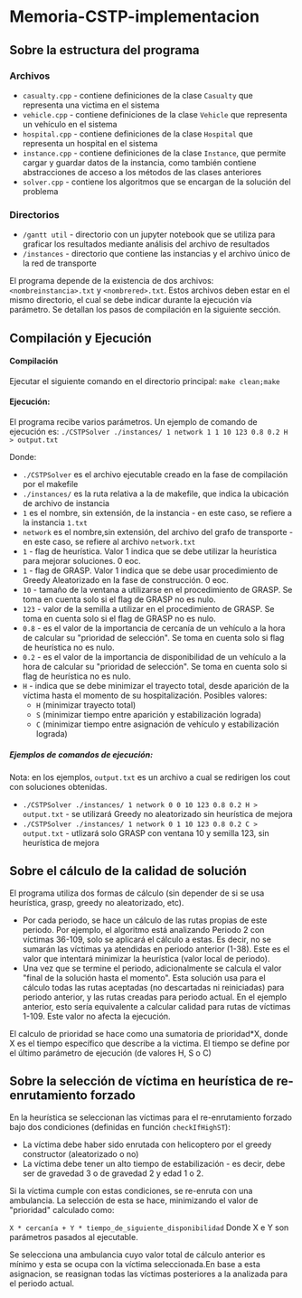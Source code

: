 # Memoria-CSTP-implementacion
## Sobre la estructura del programa

### Archivos
- `casualty.cpp` - contiene definiciones de la clase `Casualty` que representa una victima en el sistema
- `vehicle.cpp` - contiene definiciones de la clase `Vehicle` que representa un vehículo en el sistema
- `hospital.cpp` - contiene definiciones de la clase `Hospital` que representa un hospital en el sistema
- `instance.cpp` - contiene definiciones de la clase `Instance`, que permite cargar y guardar datos de la instancia, como también contiene abstracciones de acceso a los métodos de las clases anteriores
-  `solver.cpp` - contiene los algoritmos que se encargan de la solución del problema

### Directorios
-  `/gantt util` - directorio con un jupyter notebook que se utiliza para graficar los resultados mediante análisis del archivo de resultados 
-  `/instances` - directorio que contiene las instancias y el archivo único de la red de transporte

El programa depende de la existencia de dos archivos: `<nombreinstancia>.txt` y `<nombrered>.txt`. Estos archivos deben estar en el mismo directorio, el cual se debe indicar durante la ejecución vía parámetro. Se detallan los pasos de compilación en la siguiente sección.

## Compilación y Ejecución

#### Compilación
Ejecutar el siguiente comando en el directorio principal:
`make clean;make`

#### Ejecución: 
El programa recibe varios parámetros. Un ejemplo de comando de ejecución es:
`./CSTPSolver ./instances/ 1 network 1 1 10 123 0.8 0.2 H > output.txt`

Donde:
- `./CSTPSolver` es el archivo ejecutable creado en la fase de compilación por el makefile
- `./instances/` es la ruta relativa a la de makefile, que indica la ubicación de archivo de instancia
- `1`  es el nombre, sin extensión, de la instancia - en este caso, se refiere a la instancia `1.txt`
- `network` es el nombre,sin extensión, del archivo del grafo de transporte - en este caso, se refiere al archivo `network.txt`
- `1` - flag de heurística. Valor 1 indica que se debe utilizar la heurística para mejorar soluciones. 0 eoc.
- `1` - flag de GRASP. Valor 1 indica que se debe usar procedimiento de Greedy Aleatorizado en la fase de construcción. 0 eoc.
- `10` - tamaño de la ventana a utilizarse en el procedimiento de GRASP. Se toma en cuenta solo si el flag de GRASP no es nulo.
- `123` - valor de la semilla a utilizar en el procedimiento de GRASP. Se toma en cuenta solo si el flag de GRASP no es nulo.
- `0.8` - es el valor de la importancia de cercanía de un vehículo a la hora de calcular su "prioridad de selección". Se toma en cuenta solo si flag de heurística no es nulo.
- `0.2` - es el valor de la importancia de disponibilidad de un vehículo a la hora de calcular su "prioridad de selección". Se toma en cuenta solo si flag de heurística no es nulo.
- `H` - indica que se debe minimizar el trayecto total, desde aparición de la víctima hasta el momento de su hospitalización. Posibles valores:
    - `H` (minimizar trayecto total)
    - `S` (minimizar tiempo entre aparición y estabilización lograda)
    - `C` (minimizar tiempo entre asignación de vehículo y estabilización lograda)
##### Ejemplos de comandos de ejecución:

Nota: en los ejemplos, `output.txt` es un archivo a cual se redirigen los cout con soluciones obtenidas.
  
*  `./CSTPSolver ./instances/ 1 network 0 0 10 123 0.8 0.2 H > output.txt` - se utilizará Greedy no aleatorizado sin heurística de mejora
* `./CSTPSolver ./instances/ 1 network 0 1 10 123 0.8 0.2 C > output.txt` - utlizará solo GRASP con ventana 10 y semilla 123, sin heurística de mejora

## Sobre el cálculo de la calidad de solución
El programa utiliza dos formas de cálculo (sin depender de si se usa heurística, grasp, greedy no aleatorizado, etc). 
- Por cada periodo, se hace un cálculo de las rutas propias de este periodo. Por ejemplo, el algoritmo está analizando Periodo 2 con víctimas 36-109, solo se aplicará el cálculo a estas. Es decir, no se sumarán las víctimas ya atendidas en periodo anterior (1-38). Este es el valor que intentará minimizar la heurística (valor local de periodo).
- Una vez que se termine el periodo, adicionalmente se calcula el valor "final de la solución hasta el momento". Esta solución usa para el cálculo todas las rutas aceptadas (no descartadas ni reiniciadas) para periodo anterior, y las rutas creadas para periodo actual. En el ejemplo anterior, esto sería equivalente a calcular calidad para rutas de víctimas 1-109. Este valor no afecta la ejecución.

El calculo de prioridad se hace como una sumatoria de prioridad*X, donde X es el tiempo específico que describe a la victima. El tiempo se define por el último parámetro de ejecución (de valores H, S o C)

## Sobre la selección de víctima en heurística de re-enrutamiento forzado 
En la heurística se seleccionan las víctimas para el re-enrutamiento forzado bajo dos condiciones (definidas en función `checkIfHighST`):
- La víctima debe haber sido enrutada con helicoptero por el greedy constructor (aleatorizado o no)
- La víctima debe tener un alto tiempo de estabilización - es decir, debe ser de gravedad 3 o de gravedad 2 y edad 1 o 2.

Si la víctima cumple con estas condiciones, se re-enruta con una ambulancia. La selección de esta se hace, minimizando el valor de "prioridad" calculado como:

`X * cercanía + Y * tiempo_de_siguiente_disponibilidad`
Donde X e Y son parámetros pasados al ejecutable. 

Se selecciona una ambulancia cuyo valor total de cálculo anterior es mínimo y esta se ocupa con la víctima seleccionada.En base a esta asignacion, se reasignan todas las víctimas posteriores a la analizada para el periodo actual.
